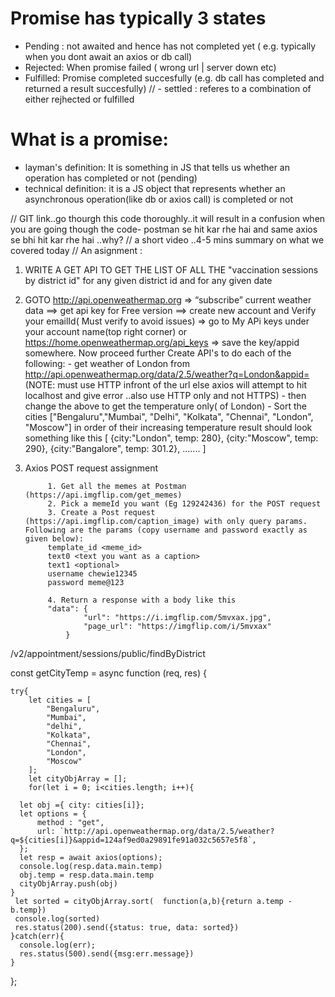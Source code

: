 # Promise has typically 3 states
- Pending : not awaited and hence has not completed yet ( e.g. typically when you dont await an axios or db call)
- Rejected: When promise failed ( wrong url | server down etc)
- Fulfilled: Promise completed succesfully (e.g. db call has completed and returned a result succesfully)
// - settled : referes to a combination of either rejhected or fulfilled


# What is a promise:
- layman's definition: It is something in JS that tells us whether an operation has completed or not (pending)
- technical definition: it is a JS object that represents whether an asynchronous operation(like db or axios call) is completed or not





// GIT link..go thourgh this code thoroughly..it will result in a confusion when you are going though the code- postman se hit kar rhe hai and same axios se bhi hit kar rhe hai ..why?
// a short video ..4-5 mins  summary on what we covered today
// An asignment :
1.  WRITE A GET API TO GET THE LIST OF ALL THE "vaccination sessions by district id" for any given district id and for any given date
2.  GOTO  http://api.openweathermap.org => “subscribe” current weather data ==> get api key for Free version ==> create new account and Verify your emailId( Must verify to avoid issues) => go to My APi keys under your account name(top right corner) or https://home.openweathermap.org/api_keys => save the key/appid somewhere. Now proceed further
Create API's to do each of the following:
                    - get weather of London from http://api.openweathermap.org/data/2.5/weather?q=London&appid=<useYourOwnAppId>  (NOTE: must use HTTP infront of the url else axios will attempt to hit localhost and give error  ..also use HTTP only and not HTTPS)
                    - then change the above to get the temperature only( of London)
                    - Sort the cities  ["Bengaluru","Mumbai", "Delhi", "Kolkata", "Chennai", "London", "Moscow"] in order of their increasing temperature
                    result should look something like this
                    [
                    {city:"London", temp: 280},
                    {city:"Moscow", temp: 290},
                    {city:"Bangalore", temp: 301.2},
                    .......
                    ]

3. Axios POST request assignment

            1. Get all the memes at Postman (https://api.imgflip.com/get_memes)
            2. Pick a memeId you want (Eg 129242436) for the POST request
            3. Create a Post request (https://api.imgflip.com/caption_image) with only query params. Following are the params (copy username and password exactly as given below):
            template_id <meme_id>
            text0 <text you want as a caption>
            text1 <optional>
            username chewie12345
            password meme@123

            4. Return a response with a body like this
            "data": {
                    "url": "https://i.imgflip.com/5mvxax.jpg",
                    "page_url": "https://imgflip.com/i/5mvxax"
                }



​/v2​/appointment​/sessions​/public​/findByDistrict





 const getCityTemp = async function (req, res) {
    
    try{
        let cities = [
            "Bengaluru",
            "Mumbai",
            "delhi",
            "Kolkata",
            "Chennai",
            "London",
            "Moscow"
        ];
        let cityObjArray = [];
        for(let i = 0; i<cities.length; i++){
      
      let obj ={ city: cities[i]};
      let options = {
          method : "get",
          url: `http://api.openweathermap.org/data/2.5/weather?q=${cities[i]}&appid=124af9ed0a29891fe91a032c5657e5f8`,                                                                                                                  
      };
      let resp = await axios(options);
      console.log(resp.data.main.temp)
      obj.temp = resp.data.main.temp
      cityObjArray.push(obj)
    }
     let sorted = cityObjArray.sort(  function(a,b){return a.temp - b.temp})
     console.log(sorted)
     res.status(200).send({status: true, data: sorted})
    }catch(err){
      console.log(err);
      res.status(500).send({msg:err.message})
    }
  };